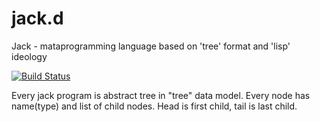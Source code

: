 # jack.d
Jack - mataprogramming language based on 'tree' format and 'lisp' ideology

[![Build Status](https://travis-ci.org/nin-jin/jack.d.svg?branch=master)](https://travis-ci.org/nin-jin/jack.d)

Every jack program is abstract tree in "tree" data model. Every node has name(type) and list of child nodes.
Head is first child, tail is last child.